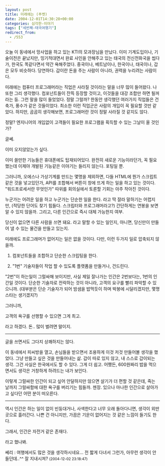 ```yaml
---
layout: post
title: 미래에는 (푸켓)
date: 2004-12-01T14:30:28+00:00
categories: 심각한-이야기
tags: ["세번째-태국여행기"]
redirect_from:
  - /553
---
```


오늘 이 동네에서 망사업을 하고 있는 KTI의 모과장님을 만났다. 이미 기계도입이나, 기술이전은 끝났지만, 밍기적대면서 완료 사인을 안해주고 있는 태국의 전신전화국을 씹다가, 한국도 똑같다면서 약간 욕해주었다. 중국이나, 베트남이나, 한국이나, 태국이나, 갑은 모두 비슷하다. 당연하다. 갑이란 돈을 주는 사람이 아니라, 권력을 누리려는 사람이다.

미래에는 컴퓨터 프로그래머라는 직업은 사라질 것이라는 말을 너무 많이 들어왔다. 나 또한 그리 생각했다. 컴포넌트들이 잔뜩 등장할 것이고, 이것들을 대강 조합만 하면 될꺼라는 둥. 그런 말을 많이 들었었다. 정말 그럴까? 한동안 생각했던 여러가지 직업들은 건축가, 풍수가 같은 것들이었다. 최소한 이런 직업군은 사람의 개입이 꼭 필요할 것만 같았다. 하지만, 곰곰히 생각해보면, 프로그래머란 것이 정말 사라질 것 같지도 않다.

정말? 엔지니어의 개입없이 고객들이 필요한 프로그램을 획득할 수 있는 그날이 올 것인가?

글쎄.

이미 오지않았는가 싶다.

이미 쓸만한 기능들은 휴대폰에도 탑재되어있다. 완전히 새로운 기능이라던가, 꼭 필요했는데 이제야 개발된 기능같은 이야기는 들리지 않는다. 포팅일 뿐.

그러니까, 오에스나 가상기계를 만드는 몇명을 제외하면, 다들 HTML에 뭔가 스크립트 같은 것을 넣고있던가, API를 조합해서 버튼이 창에 뜨게 하는 일을 하고 있는 것이다. "워드프로세서란 무엇인가" 따위를 회의실에서 토론할 기회는 아주 작아진 것이다.

누군가는 어려운 일을 하고 누군가는 단순한 일을 한다. 라고 딱 잘라 말하기는 어렵지만, (적당한 단어도 찾기 힘들다. 스크립터와 프로그래머라고?) 간단하게는 연봉을 보면 알 수 있지 않을까. 그리고, 다른 인간으로 즉시 대체 가능한지 여부.

당신이 없으면 다른 사람을 쓰면 돼요. 라고 말할 수 있는 일인지, 아니면, 당신만이 만들어 낼 수 있는 물건을 만들고 있는지.

미래에도 프로그래머가 없어지는 일은 없을 것이다. 다만, 이런 두가지 일로 압축되지 않을까.

1. 컴포넌트들을 조합하고 단순한 스크립팅을 한다.

2. "1번" 기술자들이 작업 할 수 있도록 플랫폼을 만들거나, 건드린다.

"2번"이 하는일이 그럴싸해 보이지만, 사실 제일 잘나가는 인간은 2번보다는, 1번의 인간일 것이다. 단순한 기술자로 전락하는 것이 아니라, 고객의 요구를 빨리 파악할 수 있으니까. (대부분은 단순 기술자가 되어 밤샘을 밥먹듯이 하며 박봉에 시달리겠지만, 몇명 스타는 생기겠지?)

그러니까,

고객의 욕구를 선행할 수 있으면 그게 최고.

라고 하겠다. 돈.. 많이 벌려면 말이지.

---

글을 쓰면서도 그다지 상쾌하지는 않다.

이 동네에서 피씨방을 열고, 손님들을 받으면서 조용하게 이것 저것 만들어볼 생각을 했었다. 그냥 만들고 싶은 것을 만들어내는 삶. 갑이 따로 있지 않고, 내 스스로 갑이되는 생각. 그건 사실은 한국에서도 할 수 있다. 그게 더 쉽고. 어쨌든, 600원짜리 밥을 먹으면서도 생각은 거창하게 하려드는 내가 보인다.

이렇게 그럴싸한 인간이 되고 싶어 안달하지만 않으면 살기가 더 편할 것 같은데, 죽는 날까지 그럴싸함에 대한 욕구를 버리기는 힘들까. 젠장. 있으나 마나한 인간으로 살아가고 싶다던 어떤 분이 떠오른다.

---

역시 인간은 하는 일이 없이 빈둥대거나, 사색한다고 너무 오래 돌아다니면, 생각이 외딴 곳으로 흘러간다. 나쁜 건 아니지만, 가끔은 기운이 없어지는 것 같은 느낌이 들기도 한다.

그래서, 인간은 자전거 같은 존재다.

라고 했나봐.
<div id=comments>
<div class=comment>
<!--- cmt:929 --->
<!--- mail: --->
<!--- parent:0 --->
쎄리 : 
여행에서도 많은 것을 생각하시네요...
전 짧게 다녀서 그런가,
아무런 생각이 안 들던데..^^
잘 지내시져?
 <small>(2004-12-02 23:18:47)</small>
</div>
</div>
